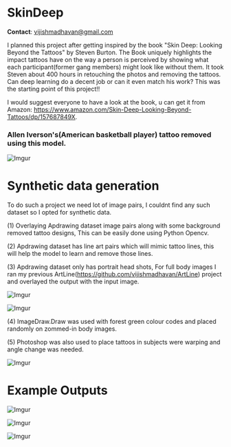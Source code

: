 # SkinDeep

__Contact__: vijishmadhavan@gmail.com

I planned this project after getting inspired by the book "Skin Deep: Looking Beyond the Tattoos" by Steven Burton. The Book uniquely highlights the impact tattoos have on the way a person is perceived by showing what each participant(former gang members) might look like without them. It took Steven about 400 hours in retouching the photos and removing the tattoos. Can deep learning do a decent job or can it even match his work? This was the starting point of this project!!

I would suggest everyone to have a look at the book, u can get it from Amazon: https://www.amazon.com/Skin-Deep-Looking-Beyond-Tattoos/dp/157687849X. 

### Allen Iverson's(American basketball player) tattoo removed using this model. 

![Imgur](https://i.imgur.com/fZHb5II.jpg)


# Synthetic data generation

To do such a project we need lot of image pairs, I couldnt find any such dataset so I opted for synthetic data.

(1) Overlaying Apdrawing dataset image pairs along with some background removed tattoo designs, This can be easily done using Python Opencv. 

(2) Apdrawing dataset has line art pairs which will mimic tattoo lines, this will help the model to learn and remove those lines.

(3) Apdrawing dataset only has portrait head shots, For full body images I ran my previous ArtLine(https://github.com/vijishmadhavan/ArtLine) project and overlayed the output with the input image.

![Imgur](https://i.imgur.com/RYSBhcg.jpg)


![Imgur](https://i.imgur.com/sm66zlt.jpg)

(4) ImageDraw.Draw was used with forest green colour codes and placed randomly on zommed-in body images. 

(5) Photoshop was also used to place tattoos in subjects were warping and angle change was needed.

![Imgur](https://i.imgur.com/EcpIIGT.jpg)


# Example Outputs


![Imgur](https://i.imgur.com/ALw5of3.png)


![Imgur](https://i.imgur.com/cjY7f3P.png)


![Imgur](https://i.imgur.com/A9ziYQK.png)




